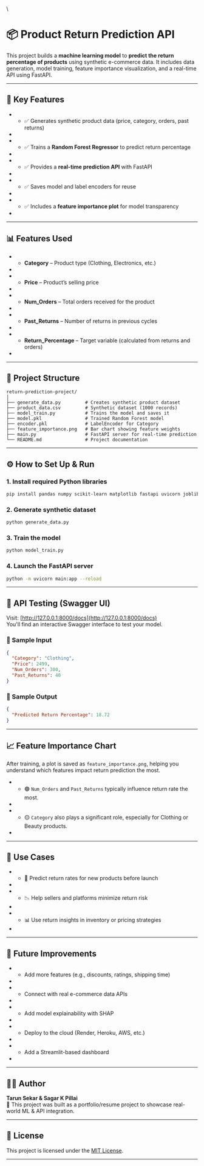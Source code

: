 \
# 📦 Product Return Prediction API

This project builds a **machine learning model** to **predict the return percentage of products** using synthetic e-commerce data. It includes data generation, model training, feature importance visualization, and a real-time API using FastAPI.

* * *

## 🚀 Key Features

* *   ✅ Generates synthetic product data (price, category, orders, past returns)
*     
* *   ✅ Trains a **Random Forest Regressor** to predict return percentage
*     
* *   ✅ Provides a **real-time prediction API** with FastAPI
*     
* *   ✅ Saves model and label encoders for reuse
*     
* *   ✅ Includes a **feature importance plot** for model transparency
*     

* * *

## 📊 Features Used

* *   **Category** – Product type (Clothing, Electronics, etc.)
*     
* *   **Price** – Product’s selling price
*     
* *   **Num\_Orders** – Total orders received for the product
*     
* *   **Past\_Returns** – Number of returns in previous cycles
*     
* *   **Return\_Percentage** – Target variable (calculated from returns and orders)
*     

* * *

## 📁 Project Structure

```
return-prediction-project/
│
├── generate_data.py         # Creates synthetic product dataset
├── product_data.csv         # Synthetic dataset (1000 records)
├── model_train.py           # Trains the model and saves it
├── model.pkl                # Trained Random Forest model
├── encoder.pkl              # LabelEncoder for Category
├── feature_importance.png   # Bar chart showing feature weights
├── main.py                  # FastAPI server for real-time prediction
└── README.md                # Project documentation
```

* * *

## ⚙️ How to Set Up & Run

### 1\. Install required Python libraries

```bash
pip install pandas numpy scikit-learn matplotlib fastapi uvicorn joblib
```

### 2\. Generate synthetic dataset

```bash
python generate_data.py
```

### 3\. Train the model

```bash
python model_train.py
```

### 4\. Launch the FastAPI server

```bash
python -m uvicorn main:app --reload
```

* * *

## 🧪 API Testing (Swagger UI)

Visit: [http://127.0.0.1:8000/docs](http://127.0.0.1:8000/docs)  
You'll find an interactive Swagger interface to test your model.

### 🔹 Sample Input

```json
{
  "Category": "Clothing",
  "Price": 2499,
  "Num_Orders": 300,
  "Past_Returns": 40
}
```

### 🔸 Sample Output

```json
{
  "Predicted Return Percentage": 18.72
}
```

* * *

## 📈 Feature Importance Chart

After training, a plot is saved as `feature_importance.png`, helping you understand which features impact return prediction the most.

* *   🟢 `Num_Orders` and `Past_Returns` typically influence return rate the most.
*     
* *   🟡 `Category` also plays a significant role, especially for Clothing or Beauty products.
*     

* * *

## 🎯 Use Cases

* *   🛒 Predict return rates for new products before launch
*     
* *   📉 Help sellers and platforms minimize return risk
*     
* *   📊 Use return insights in inventory or pricing strategies
*     

* * *

## 🧠 Future Improvements

* *   Add more features (e.g., discounts, ratings, shipping time)
*     
* *   Connect with real e-commerce data APIs
*     
* *   Add model explainability with SHAP
*     
* *   Deploy to the cloud (Render, Heroku, AWS, etc.)
*     
* *   Add a Streamlit-based dashboard
*     

* * *

## 👩‍💻 Author

**Tarun Sekar & Sagar K Pillai**  
🎯 This project was built as a portfolio/resume project to showcase real-world ML & API integration.

* * *

## 📜 License

This project is licensed under the [MIT License](https://opensource.org/licenses/MIT).

* * *

